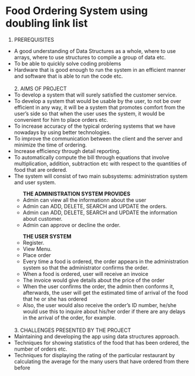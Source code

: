 # Food Ordering System using doubling link list 

1. PREREQUISITES <br />
<ul>
  <li>A good understanding of Data Structures as a whole, where to use arrays, where to use
    structures to compile a group of data etc.</li>
  <li>To be able to quickly solve coding problems </li>
  <li>Hardware that is good enough to run the system in an efficient manner and software that
    is able to run the code etc.</li>
  <br />
2. AIMS OF PROJECT
  <li>To develop a system that will surely satisfied the customer service.</li>
<li> To develop a system that would be usable by the user, to not be over efficient in any way,
it will be a system that promotes comfort from the user’s side so that when the user uses
  the system, it would be convenient for him to place orders etc.</li>
<li>To increase accuracy of the typical ordering systems that we have nowadays by using
  better technologies.</li>
<li>To improve the communication between the client and the server and minimize the time of
  ordering.</li>
  
  <li>Increase efficiency through detail reporting.</li>
<li> To automatically compute the bill through equations that involve multiplication, addition,
subtraction etc with respect to the quantities of food that are ordered. </li>
<li>The system will consist of two main subsystems: administration system and user system.</li>
<ul>
  <b>THE ADMINISTRATION SYSTEM PROVIDES</b>
  <li> Admin can view all the informationn about the user</li>
  <li>Admin can ADD, DELETE, SEARCH and UPDATE the orders.</li>
  <li>Admin can ADD, DELETE, SEARCH and UPDATE the information about customer.</li>
  <li>Admin can approve or decline the order.</li>
</ul>

<ul> 
  <b>THE USER SYSTEM</b>
  <li> Register. </li>
  <li>View Menu.</li>
  <li>Place order</li>
<li>Every time a food is ordered, the order appears in the administration system so
  that the administrator confirms the order.</li>
  <li>When a food is ordered, user will receive an invoice</li>
  <li>The invoice would give details about the price of the order</li>
<li>When the user confirms the order, the admin then conforms it, afterwards, the
  user will get the estimated time of arrival of the food that he or she has ordered</li>
<li>Also, the user would also receive the order’s ID number, he/she would use this to
inquire about his/her order if there are any delays in the arrival of the order, for
  example.</li>
</ul>
  <br />
  3. CHALLENGES PRESENTED BY THE PROJECT
  <li> Maintaining and developing the app using data structures approach.</li>
  <li>Techniques for showing statistics of the food that has been ordered, the number of orders etc.</li>
  <li> Techniques for displaying the rating of the particular restaurant by calculating the average for the many users that have ordered from there before</li>
</ul>
